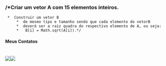 ###    /*Criar um vetor A com 15 elementos inteiros. 
     *  Construir um vetor B
		 *  de mesmo tipo e tamanho sendo que cada elemento do vetorB
		 *  deverá ser a raiz quadra do respectivo elemento de A, ou seja:
		 *   B[i] = Math.sqrt(A[i]).*/

#### Meus Contatos
# <a href = "mailto:joaodedeusrsfilho@gmail.com"><img src="https://img.shields.io/badge/-Gmail-%23333?style=for-the-badge&logo=gmail&logoColor=white" target="_blank"></a><a href="https://www.linkedin.com/in/joaodedeusrsfilho" target="_blank"><img src="https://img.shields.io/badge/-LinkedIn-%230077B5?style=for-the-badge&logo=linkedin&logoColor=white" target="_blank"></a> 
